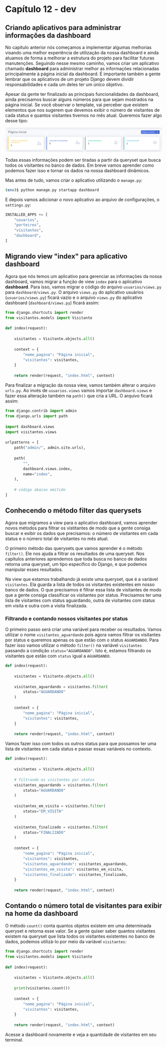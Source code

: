 # Capítulo 12 - dev

## Criando aplicativos para administrar informações da dashboard

No capítulo anterior nós começamos a implementar algumas melhorias visando uma melhor experiência de utilização da nossa dashboard e ainda atuamos de forma a melhorar a estrutura do projeto para facilitar futuras manutenções. Seguindo nesse mesmo caminho, vamos criar um aplicativo chamado **dashboard** para administrar melhor as informações relacionadas principalmente à página inicial da dashboard. É importante também a gente lembrar que os aplicativos de um projeto Django devem dividir responsabilidades e cada um deles ter um único objetivo. 

Apesar da gente ter finalizado as principais funcionalidades da dashboard, ainda precisamos buscar alguns números para que sejam mostrados na página inicial. Se você observar o template, vai perceber que existem elementos que nos sugerem que devemos exibir o número de visitantes de cada status e quantos visitantes tivemos no mês atual. Queremos fazer algo desse tipo:

![](../.gitbook/assets/screenshot_2020-04-08_12-21-52.png)

Todas essas informações podem ser tiradas a partir da queryset que busca todos os visitantes no banco de dados. Em breve vamos aprender como podemos fazer isso e tornar os dados na nossa dashboard dinâmicos.

Mas antes de tudo, vamos criar o aplicativo utilizando o `manage.py`:

```bash
(env)$ python manage.py startapp dashboard
```

E depois vamos adicionar o novo aplicativo ao arquivo de configurações, o `settings.py`:

```python
INSTALLED_APPS += [
    "usuarios",
    "porteiros",
    "visitantes",
    "dashboard",
]
```

## Migrando view "index" para aplicativo dashboard

Agora que nós temos um aplicativo para gerenciar as informações da nossa dashboard, vamos migrar a função de view `index` para o aplicativo **dashboard**. Para isso, vamos migrar o código do arquivo `usuarios/views.py` para `dashboard/views.py`. O arquivo `views.py` do aplicativo usuários \(`usuarios/views.py`\) ficará vazio e o arquivo `views.py` do aplicativo dashboard \(`dashboard/views.py`\) ficará assim:

```python
from django.shortcuts import render
from visitantes.models import Visitante

def index(request):
    
    visitantes = Visitante.objects.all()
    
    context = {
        "nome_pagina": "Página inicial",
        "visitantes": visitantes,
    }
    
    return render(request, "index.html", context)
```

Para finalizar a migração da nossa view, vamos também alterar o arquivo `urls.py`. Ao invés de `usuarios.views` vamos importar `dashboard.views` e fazer essa alteração também na `path()` que cria a URL. O arquivo ficará assim:

```python
from django.contrib import admin
from django.urls import path

import dashboard.views
import visitantes.views

urlpatterns = [
    path("admin/", admin.site.urls),

    path(
        "",
        dashboard.views.index,
        name="index",
    ),
    
    # código abaixo omitido
]
```

## Conhecendo o método filter das querysets

Agora que migramos a view para o aplicativo dashboard, vamos aprender novos métodos para filtrar os vistitantes de modo que a gente consiga buscar e exibir os dados que precisamos: o número de visitantes em cada status e o número total de visitantes no mês atual.

O primeiro método das querysets que vamos aprender é o método `filter()`. Ele nos ajuda a filtrar os resultados de uma queryset. Nos capítulos anteriores aprendemos que toda busca no banco de dados retorna uma queryset, um tipo específico do Django, e que podemos manipular esses resultados.

Na view que estamos trabalhando já existe uma queryset, que é a variável `visitantes`. Ela guarda a lista de todos os visitantes existentes em nosso banco de dados. O que precisamos é filtrar essa lista de visitantes de modo que a gente consiga classificar os visitantes por status. Precisamos ter uma lista de visitantes com status aguardando, outra de visitantes com status em visita e outra com a visita finalizada. 

### Filtrando e contando nossos visitantes por status

O primeiro passo será criar uma variável para receber os resultados. Vamos utilizar o nome `visitantes_aguardando` pois agora vamos filtrar os visitantes por status e queremos apenas os que estão com o status `AGUARDANDO`. Para fazer isso vamos utilizar o método `filter()` na variável `visitantes` passando a condição `status="AGUARDANDO"`. Isto é, estamos filtrando os visitantes que estão com `status` igual a `AGUARDANDO`.

```python
def index(request):
    
    visitantes = Visitante.objects.all()
    
    visitantes_aguardando = visitantes.filter(
        status="AGUARDANDO"
    )
    
    context = {
        "nome_pagina": "Página inicial",
        "visitantes": visitantes,
    }
    
    return render(request, "index.html", context)
```

Vamos fazer isso com todos os outros status para que possamos ter uma lista de visitantes em cada status e passar essas variáveis no contexto.

```python
def index(request):
    
    visitantes = Visitante.objects.all()
    
    # filtrando os visitantes por status
    visitantes_aguardando = visitantes.filter(
        status="AGUARDANDO"
    )

    visitantes_em_visita = visitantes.filter(
        status="EM_VISITA"
    )

    visitantes_finalizado = visitantes.filter(
        status="FINALIZADO"
    )
    
    context = {
        "nome_pagina": "Página inicial",
        "visitantes": visitantes,
        "visitantes_aguardando": visitantes_aguardando,
        "visitantes_em_visita": visitantes_em_visita,
        "visitantes_finalizado": visitantes_finalizado,
    }
    
    return render(request, "index.html", context)
```



## Contando o número total de visitantes para exibir na home da dashboard

O método `count()` conta quantos objetos existem em uma determinada queryset e retorna esse valor. Se a gente quiser saber quantos visitantes existem na queryset que lista todos os visitantes existentes no banco de dados, podemos utilizá-lo por meio da variável `visitantes`:

```python
from django.shortcuts import render
from visitantes.models import Visitante

def index(request):
    
    visitantes = Visitante.objects.all()

    print(visitantes.count())
    
    context = {
        "nome_pagina": "Página inicial",
        "visitantes": visitantes,
    }
    
    return render(request, "index.html", context)
```

Acesse a dashboard novamente e veja a quantidade de visitantes em seu terminal.

